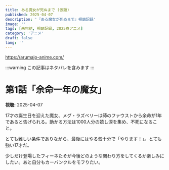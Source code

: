 ```yaml
---
title: ある魔女が死ぬまで (仮題)
published: 2025-04-07
description: '『ある魔女が死ぬまで』視聴記録'
image: ''
tags: [未完結, 視聴記録, 2025春アニメ]
category: 'アニメ'
draft: false
lang: ''
---
```

https://arumajo-anime.com/

:::warning
この記事はネタバレを含みます
:::

# 第1話「余命一年の魔女」
**視聴:** 2025-04-07

17才の誕生日を迎えた魔女、メグ・ラズベリーは師のファウストから余命が1年であると告げられる。助かる方法は1000人分の嬉し涙を集め、不死になること。

とても難しい条件でありながら、最後にはやる気十分で「やります！」。とても強い17才だ。

少しだけ登場したフィーネたそが今後どのような関わり方をしてくるか楽しみにしたい。あと自分もカーバンクルをモフりたい。